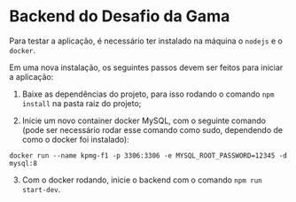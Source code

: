 # Backend do Desafio da Gama

Para testar a aplicação, é necessário ter instalado na máquina o `nodejs` e o `docker`.

Em uma nova instalação, os seguintes passos devem ser feitos para iniciar a aplicação:

1. Baixe as dependências do projeto, para isso rodando o comando `npm install` na pasta raiz do projeto;

2. Inicie um novo container docker MySQL, com o seguinte comando (pode ser necessário rodar esse comando como sudo, dependendo de como o docker foi instalado):

`docker run --name kpmg-f1 -p 3306:3306 -e MYSQL_ROOT_PASSWORD=12345 -d mysql:8`

3. Com o docker rodando, inicie o backend com o comando `npm run start-dev`.
